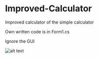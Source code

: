 # Improved-Calculator
Improved calculator of the simple calculator

Own written code is in Form1.cs

Ignore the GUI

![alt text](https://i.imgur.com/iqAZoY4.png)
